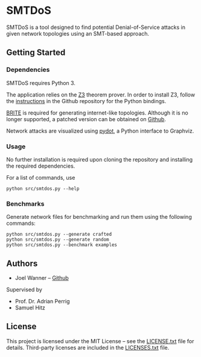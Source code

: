 # SMTDoS

SMTDoS is a tool designed to find potential Denial-of-Service attacks
in given network topologies using an SMT-based approach.

## Getting Started

### Dependencies

SMTDoS requires Python 3.

The application relies on the [Z3](http://z3prover.github.io) theorem prover.
In order to install Z3, follow the [instructions](https://github.com/Z3Prover/z3#python)
in the Github repository for the Python bindings.

[BRITE](https://www.cs.bu.edu/brite) is required for generating internet-like topologies.
Although it is no longer supported, a patched version can be obtained on
[Github](https://github.com/joelwanner/brite-patch).

Network attacks are visualized using [pydot](https://github.com/erocarrera/pydot),
a Python interface to Graphviz.

### Usage

No further installation is required upon cloning the repository and installing the required dependencies.

For a list of commands, use

```
python src/smtdos.py --help
```

### Benchmarks

Generate network files for benchmarking and run them using the following commands:

```
python src/smtdos.py --generate crafted
python src/smtdos.py --generate random
python src/smtdos.py --benchmark examples
```

## Authors

* Joel Wanner – [Github](https://github.com/joelwanner)

Supervised by
* Prof. Dr. Adrian Perrig
* Samuel Hitz

## License

This project is licensed under the MIT License – see the [LICENSE.txt](LICENSE.txt) file for details.
Third-party licenses are included in the [LICENSES.txt](LICENSES.txt) file.
